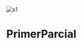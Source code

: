 ![s1](https://user-images.githubusercontent.com/51014165/112711200-c7dde480-8e83-11eb-96ad-a1ff5285aeeb.JPG)
# PrimerParcial
